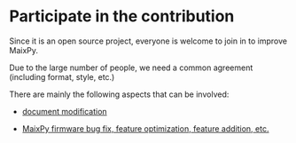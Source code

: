 Participate in the contribution
=======

Since it is an open source project, everyone is welcome to join in to improve MaixPy.

Due to the large number of people, we need a common agreement (including format, style, etc.)

There are mainly the following aspects that can be involved:

* [document modification](doc_convention.md)

* [MaixPy firmware bug fix, feature optimization, feature addition, etc.](code_convention.md)


